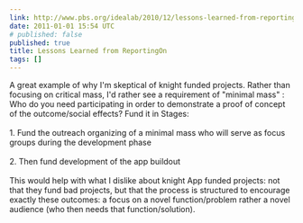 ```yaml
---
link: http://www.pbs.org/idealab/2010/12/lessons-learned-from-reportingon363.html
date: 2011-01-01 15:54 UTC
# published: false
published: true
title: Lessons Learned from ReportingOn
tags: []
---
```


A great example of why I'm skeptical of knight funded projects. Rather than focusing on critical mass, I'd rather see a requirement of "minimal mass" : Who do you need participating in order to demonstrate a proof of concept of the outcome/social effects? Fund it in Stages:<br><br>1. Fund the outreach organizing of a minimal mass who will serve as focus groups during the development phase<br><br>2. Then fund development of the app buildout<br><br>This would help with what I dislike about knight App funded projects: not that they fund bad projects, but that the process is structured to encourage exactly these outcomes: a focus on a novel function/problem rather a novel audience (who then needs that function/solution).
